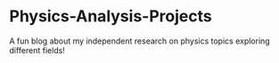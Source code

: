 # Physics-Analysis-Projects
A fun blog about my independent research on physics topics exploring different fields!
